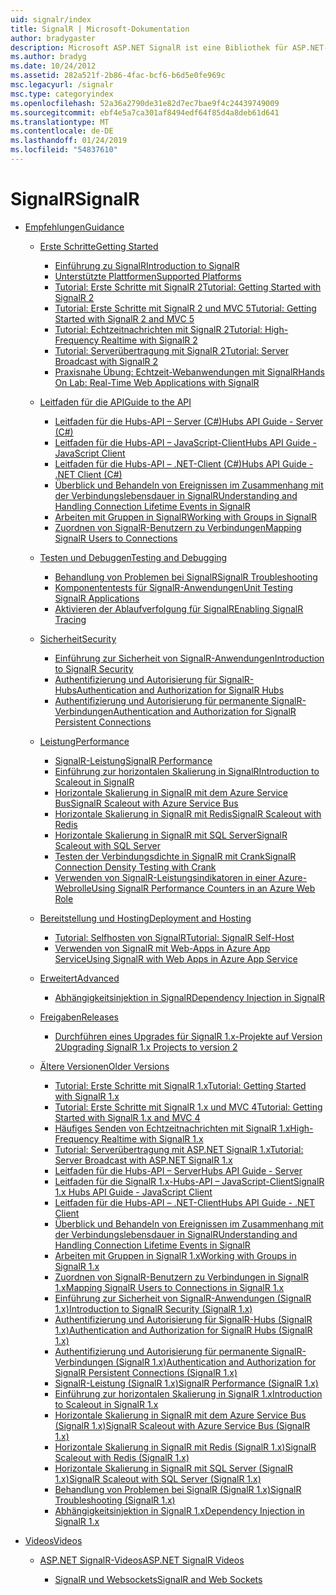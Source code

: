 ```yaml
---
uid: signalr/index
title: SignalR | Microsoft-Dokumentation
author: bradygaster
description: Microsoft ASP.NET SignalR ist eine Bibliothek für ASP.NET-Entwickler,, die den Prozess des Hinzufügens von Echtzeit-Webfunktionen zu Ihren Anwendungen vereinfacht.
ms.author: bradyg
ms.date: 10/24/2012
ms.assetid: 282a521f-2b86-4fac-bcf6-b6d5e0fe969c
msc.legacyurl: /signalr
msc.type: categoryindex
ms.openlocfilehash: 52a36a2790de31e82d7ec7bae9f4c24439749009
ms.sourcegitcommit: ebf4e5a7ca301af8494edf64f85d4a8deb61d641
ms.translationtype: MT
ms.contentlocale: de-DE
ms.lasthandoff: 01/24/2019
ms.locfileid: "54837610"
---
```

<a name="signalr"></a><span data-ttu-id="60e90-103">SignalR</span><span class="sxs-lookup"><span data-stu-id="60e90-103">SignalR</span></span>
====================
- [<span data-ttu-id="60e90-104">Empfehlungen</span><span class="sxs-lookup"><span data-stu-id="60e90-104">Guidance</span></span>](overview/index.md)

    - [<span data-ttu-id="60e90-105">Erste Schritte</span><span class="sxs-lookup"><span data-stu-id="60e90-105">Getting Started</span></span>](overview/getting-started/index.md)

        - [<span data-ttu-id="60e90-106">Einführung zu SignalR</span><span class="sxs-lookup"><span data-stu-id="60e90-106">Introduction to SignalR</span></span>](overview/getting-started/introduction-to-signalr.md)
        - [<span data-ttu-id="60e90-107">Unterstützte Plattformen</span><span class="sxs-lookup"><span data-stu-id="60e90-107">Supported Platforms</span></span>](overview/getting-started/supported-platforms.md)
        - [<span data-ttu-id="60e90-108">Tutorial: Erste Schritte mit SignalR 2</span><span class="sxs-lookup"><span data-stu-id="60e90-108">Tutorial: Getting Started with SignalR 2</span></span>](overview/getting-started/tutorial-getting-started-with-signalr.md)
        - [<span data-ttu-id="60e90-109">Tutorial: Erste Schritte mit SignalR 2 und MVC 5</span><span class="sxs-lookup"><span data-stu-id="60e90-109">Tutorial: Getting Started with SignalR 2 and MVC 5</span></span>](overview/getting-started/tutorial-getting-started-with-signalr-and-mvc.md)
        - [<span data-ttu-id="60e90-110">Tutorial: Echtzeitnachrichten mit SignalR 2</span><span class="sxs-lookup"><span data-stu-id="60e90-110">Tutorial: High-Frequency Realtime with SignalR 2</span></span>](overview/getting-started/tutorial-high-frequency-realtime-with-signalr.md)
        - [<span data-ttu-id="60e90-111">Tutorial: Serverübertragung mit SignalR 2</span><span class="sxs-lookup"><span data-stu-id="60e90-111">Tutorial: Server Broadcast with SignalR 2</span></span>](overview/getting-started/tutorial-server-broadcast-with-signalr.md)
        - [<span data-ttu-id="60e90-112">Praxisnahe Übung: Echtzeit-Webanwendungen mit SignalR</span><span class="sxs-lookup"><span data-stu-id="60e90-112">Hands On Lab: Real-Time Web Applications with SignalR</span></span>](overview/getting-started/real-time-web-applications-with-signalr.md)
    - [<span data-ttu-id="60e90-113">Leitfaden für die API</span><span class="sxs-lookup"><span data-stu-id="60e90-113">Guide to the API</span></span>](overview/guide-to-the-api/index.md)

        - [<span data-ttu-id="60e90-114">Leitfaden für die Hubs-API – Server (C#)</span><span class="sxs-lookup"><span data-stu-id="60e90-114">Hubs API Guide - Server (C#)</span></span>](overview/guide-to-the-api/hubs-api-guide-server.md)
        - [<span data-ttu-id="60e90-115">Leitfaden für die Hubs-API – JavaScript-Client</span><span class="sxs-lookup"><span data-stu-id="60e90-115">Hubs API Guide - JavaScript Client</span></span>](overview/guide-to-the-api/hubs-api-guide-javascript-client.md)
        - [<span data-ttu-id="60e90-116">Leitfaden für die Hubs-API – .NET-Client (C#)</span><span class="sxs-lookup"><span data-stu-id="60e90-116">Hubs API Guide - .NET Client (C#)</span></span>](overview/guide-to-the-api/hubs-api-guide-net-client.md)
        - [<span data-ttu-id="60e90-117">Überblick und Behandeln von Ereignissen im Zusammenhang mit der Verbindungslebensdauer in SignalR</span><span class="sxs-lookup"><span data-stu-id="60e90-117">Understanding and Handling Connection Lifetime Events in SignalR</span></span>](overview/guide-to-the-api/handling-connection-lifetime-events.md)
        - [<span data-ttu-id="60e90-118">Arbeiten mit Gruppen in SignalR</span><span class="sxs-lookup"><span data-stu-id="60e90-118">Working with Groups in SignalR</span></span>](overview/guide-to-the-api/working-with-groups.md)
        - [<span data-ttu-id="60e90-119">Zuordnen von SignalR-Benutzern zu Verbindungen</span><span class="sxs-lookup"><span data-stu-id="60e90-119">Mapping SignalR Users to Connections</span></span>](overview/guide-to-the-api/mapping-users-to-connections.md)
    - [<span data-ttu-id="60e90-120">Testen und Debuggen</span><span class="sxs-lookup"><span data-stu-id="60e90-120">Testing and Debugging</span></span>](overview/testing-and-debugging/index.md)

        - [<span data-ttu-id="60e90-121">Behandlung von Problemen bei SignalR</span><span class="sxs-lookup"><span data-stu-id="60e90-121">SignalR Troubleshooting</span></span>](overview/testing-and-debugging/troubleshooting.md)
        - [<span data-ttu-id="60e90-122">Komponententests für SignalR-Anwendungen</span><span class="sxs-lookup"><span data-stu-id="60e90-122">Unit Testing SignalR Applications</span></span>](overview/testing-and-debugging/unit-testing-signalr-applications.md)
        - [<span data-ttu-id="60e90-123">Aktivieren der Ablaufverfolgung für SignalR</span><span class="sxs-lookup"><span data-stu-id="60e90-123">Enabling SignalR Tracing</span></span>](overview/testing-and-debugging/enabling-signalr-tracing.md)
    - [<span data-ttu-id="60e90-124">Sicherheit</span><span class="sxs-lookup"><span data-stu-id="60e90-124">Security</span></span>](overview/security/index.md)

        - [<span data-ttu-id="60e90-125">Einführung zur Sicherheit von SignalR-Anwendungen</span><span class="sxs-lookup"><span data-stu-id="60e90-125">Introduction to SignalR Security</span></span>](overview/security/introduction-to-security.md)
        - [<span data-ttu-id="60e90-126">Authentifizierung und Autorisierung für SignalR-Hubs</span><span class="sxs-lookup"><span data-stu-id="60e90-126">Authentication and Authorization for SignalR Hubs</span></span>](overview/security/hub-authorization.md)
        - [<span data-ttu-id="60e90-127">Authentifizierung und Autorisierung für permanente SignalR-Verbindungen</span><span class="sxs-lookup"><span data-stu-id="60e90-127">Authentication and Authorization for SignalR Persistent Connections</span></span>](overview/security/persistent-connection-authorization.md)
    - [<span data-ttu-id="60e90-128">Leistung</span><span class="sxs-lookup"><span data-stu-id="60e90-128">Performance</span></span>](overview/performance/index.md)

        - [<span data-ttu-id="60e90-129">SignalR-Leistung</span><span class="sxs-lookup"><span data-stu-id="60e90-129">SignalR Performance</span></span>](overview/performance/signalr-performance.md)
        - [<span data-ttu-id="60e90-130">Einführung zur horizontalen Skalierung in SignalR</span><span class="sxs-lookup"><span data-stu-id="60e90-130">Introduction to Scaleout in SignalR</span></span>](overview/performance/scaleout-in-signalr.md)
        - [<span data-ttu-id="60e90-131">Horizontale Skalierung in SignalR mit dem Azure Service Bus</span><span class="sxs-lookup"><span data-stu-id="60e90-131">SignalR Scaleout with Azure Service Bus</span></span>](overview/performance/scaleout-with-windows-azure-service-bus.md)
        - [<span data-ttu-id="60e90-132">Horizontale Skalierung in SignalR mit Redis</span><span class="sxs-lookup"><span data-stu-id="60e90-132">SignalR Scaleout with Redis</span></span>](overview/performance/scaleout-with-redis.md)
        - [<span data-ttu-id="60e90-133">Horizontale Skalierung in SignalR mit SQL Server</span><span class="sxs-lookup"><span data-stu-id="60e90-133">SignalR Scaleout with SQL Server</span></span>](overview/performance/scaleout-with-sql-server.md)
        - [<span data-ttu-id="60e90-134">Testen der Verbindungsdichte in SignalR mit Crank</span><span class="sxs-lookup"><span data-stu-id="60e90-134">SignalR Connection Density Testing with Crank</span></span>](overview/performance/signalr-connection-density-testing-with-crank.md)
        - [<span data-ttu-id="60e90-135">Verwenden von SignalR-Leistungsindikatoren in einer Azure-Webrolle</span><span class="sxs-lookup"><span data-stu-id="60e90-135">Using SignalR Performance Counters in an Azure Web Role</span></span>](overview/performance/using-signalr-performance-counters-in-an-azure-web-role.md)
    - [<span data-ttu-id="60e90-136">Bereitstellung und Hosting</span><span class="sxs-lookup"><span data-stu-id="60e90-136">Deployment and Hosting</span></span>](overview/deployment/index.md)

        - [<span data-ttu-id="60e90-137">Tutorial: Selfhosten von SignalR</span><span class="sxs-lookup"><span data-stu-id="60e90-137">Tutorial: SignalR Self-Host</span></span>](overview/deployment/tutorial-signalr-self-host.md)
        - [<span data-ttu-id="60e90-138">Verwenden von SignalR mit Web-Apps in Azure App Service</span><span class="sxs-lookup"><span data-stu-id="60e90-138">Using SignalR with Web Apps in Azure App Service</span></span>](overview/deployment/using-signalr-with-azure-web-sites.md)
    - [<span data-ttu-id="60e90-139">Erweitert</span><span class="sxs-lookup"><span data-stu-id="60e90-139">Advanced</span></span>](overview/advanced/index.md)

        - [<span data-ttu-id="60e90-140">Abhängigkeitsinjektion in SignalR</span><span class="sxs-lookup"><span data-stu-id="60e90-140">Dependency Injection in SignalR</span></span>](overview/advanced/dependency-injection.md)
    - [<span data-ttu-id="60e90-141">Freigaben</span><span class="sxs-lookup"><span data-stu-id="60e90-141">Releases</span></span>](overview/releases/index.md)

        - [<span data-ttu-id="60e90-142">Durchführen eines Upgrades für SignalR 1.x-Projekte auf Version 2</span><span class="sxs-lookup"><span data-stu-id="60e90-142">Upgrading SignalR 1.x Projects to version 2</span></span>](overview/releases/upgrading-signalr-1x-projects-to-20.md)
    - [<span data-ttu-id="60e90-143">Ältere Versionen</span><span class="sxs-lookup"><span data-stu-id="60e90-143">Older Versions</span></span>](overview/older-versions/index.md)

        - [<span data-ttu-id="60e90-144">Tutorial: Erste Schritte mit SignalR 1.x</span><span class="sxs-lookup"><span data-stu-id="60e90-144">Tutorial: Getting Started with SignalR 1.x</span></span>](overview/older-versions/tutorial-getting-started-with-signalr.md)
        - [<span data-ttu-id="60e90-145">Tutorial: Erste Schritte mit SignalR 1.x und MVC 4</span><span class="sxs-lookup"><span data-stu-id="60e90-145">Tutorial: Getting Started with SignalR 1.x and MVC 4</span></span>](overview/older-versions/tutorial-getting-started-with-signalr-and-mvc-4.md)
        - [<span data-ttu-id="60e90-146">Häufiges Senden von Echtzeitnachrichten mit SignalR 1.x</span><span class="sxs-lookup"><span data-stu-id="60e90-146">High-Frequency Realtime with SignalR 1.x</span></span>](overview/older-versions/tutorial-high-frequency-realtime-with-signalr.md)
        - [<span data-ttu-id="60e90-147">Tutorial: Serverübertragung mit ASP.NET SignalR 1.x</span><span class="sxs-lookup"><span data-stu-id="60e90-147">Tutorial: Server Broadcast with ASP.NET SignalR 1.x</span></span>](overview/older-versions/tutorial-server-broadcast-with-aspnet-signalr.md)
        - [<span data-ttu-id="60e90-148">Leitfaden für die Hubs-API – Server</span><span class="sxs-lookup"><span data-stu-id="60e90-148">Hubs API Guide - Server</span></span>](overview/older-versions/signalr-1x-hubs-api-guide-server.md)
        - [<span data-ttu-id="60e90-149">Leitfaden für die SignalR 1.x-Hubs-API – JavaScript-Client</span><span class="sxs-lookup"><span data-stu-id="60e90-149">SignalR 1.x Hubs API Guide - JavaScript Client</span></span>](overview/older-versions/signalr-1x-hubs-api-guide-javascript-client.md)
        - [<span data-ttu-id="60e90-150">Leitfaden für die Hubs-API – .NET-Client</span><span class="sxs-lookup"><span data-stu-id="60e90-150">Hubs API Guide - .NET Client</span></span>](overview/older-versions/signalr-1x-hubs-api-guide-net-client.md)
        - [<span data-ttu-id="60e90-151">Überblick und Behandeln von Ereignissen im Zusammenhang mit der Verbindungslebensdauer in SignalR</span><span class="sxs-lookup"><span data-stu-id="60e90-151">Understanding and Handling Connection Lifetime Events in SignalR</span></span>](overview/older-versions/handling-connection-lifetime-events.md)
        - [<span data-ttu-id="60e90-152">Arbeiten mit Gruppen in SignalR 1.x</span><span class="sxs-lookup"><span data-stu-id="60e90-152">Working with Groups in SignalR 1.x</span></span>](overview/older-versions/working-with-groups.md)
        - [<span data-ttu-id="60e90-153">Zuordnen von SignalR-Benutzern zu Verbindungen in SignalR 1.x</span><span class="sxs-lookup"><span data-stu-id="60e90-153">Mapping SignalR Users to Connections in SignalR 1.x</span></span>](overview/older-versions/mapping-users-to-connections.md)
        - [<span data-ttu-id="60e90-154">Einführung zur Sicherheit von SignalR-Anwendungen (SignalR 1.x)</span><span class="sxs-lookup"><span data-stu-id="60e90-154">Introduction to SignalR Security (SignalR 1.x)</span></span>](overview/older-versions/introduction-to-security.md)
        - [<span data-ttu-id="60e90-155">Authentifizierung und Autorisierung für SignalR-Hubs (SignalR 1.x)</span><span class="sxs-lookup"><span data-stu-id="60e90-155">Authentication and Authorization for SignalR Hubs (SignalR 1.x)</span></span>](overview/older-versions/hub-authorization.md)
        - [<span data-ttu-id="60e90-156">Authentifizierung und Autorisierung für permanente SignalR-Verbindungen (SignalR 1.x)</span><span class="sxs-lookup"><span data-stu-id="60e90-156">Authentication and Authorization for SignalR Persistent Connections (SignalR 1.x)</span></span>](overview/older-versions/persistent-connection-authorization.md)
        - [<span data-ttu-id="60e90-157">SignalR-Leistung (SignalR 1.x)</span><span class="sxs-lookup"><span data-stu-id="60e90-157">SignalR Performance (SignalR 1.x)</span></span>](overview/older-versions/signalr-performance.md)
        - [<span data-ttu-id="60e90-158">Einführung zur horizontalen Skalierung in SignalR 1.x</span><span class="sxs-lookup"><span data-stu-id="60e90-158">Introduction to Scaleout in SignalR 1.x</span></span>](overview/older-versions/scaleout-in-signalr.md)
        - [<span data-ttu-id="60e90-159">Horizontale Skalierung in SignalR mit dem Azure Service Bus (SignalR 1.x)</span><span class="sxs-lookup"><span data-stu-id="60e90-159">SignalR Scaleout with Azure Service Bus (SignalR 1.x)</span></span>](overview/older-versions/scaleout-with-windows-azure-service-bus.md)
        - [<span data-ttu-id="60e90-160">Horizontale Skalierung in SignalR mit Redis (SignalR 1.x)</span><span class="sxs-lookup"><span data-stu-id="60e90-160">SignalR Scaleout with Redis (SignalR 1.x)</span></span>](overview/older-versions/scaleout-with-redis.md)
        - [<span data-ttu-id="60e90-161">Horizontale Skalierung in SignalR mit SQL Server (SignalR 1.x)</span><span class="sxs-lookup"><span data-stu-id="60e90-161">SignalR Scaleout with SQL Server (SignalR 1.x)</span></span>](overview/older-versions/scaleout-with-sql-server.md)
        - [<span data-ttu-id="60e90-162">Behandlung von Problemen bei SignalR (SignalR 1.x)</span><span class="sxs-lookup"><span data-stu-id="60e90-162">SignalR Troubleshooting (SignalR 1.x)</span></span>](overview/older-versions/troubleshooting.md)
        - [<span data-ttu-id="60e90-163">Abhängigkeitsinjektion in SignalR 1.x</span><span class="sxs-lookup"><span data-stu-id="60e90-163">Dependency Injection in SignalR 1.x</span></span>](overview/older-versions/dependency-injection.md)
- [<span data-ttu-id="60e90-164">Videos</span><span class="sxs-lookup"><span data-stu-id="60e90-164">Videos</span></span>](videos/index.md)

    - [<span data-ttu-id="60e90-165">ASP.NET SignalR-Videos</span><span class="sxs-lookup"><span data-stu-id="60e90-165">ASP.NET SignalR Videos</span></span>](videos/getting-started/index.md)

        - [<span data-ttu-id="60e90-166">SignalR und Websockets</span><span class="sxs-lookup"><span data-stu-id="60e90-166">SignalR and Web Sockets</span></span>](videos/getting-started/signalr-and-web-sockets.md)

